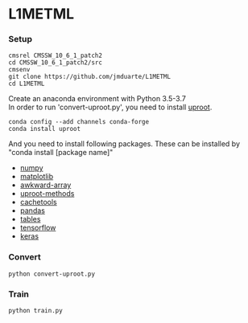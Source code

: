 # L1METML

### Setup
```
cmsrel CMSSW_10_6_1_patch2
cd CMSSW_10_6_1_patch2/src
cmsenv
git clone https://github.com/jmduarte/L1METML
cd L1METML
```
Create an anaconda environment with Python 3.5-3.7   
In order to run 'convert-uproot.py', you need to install [uproot](https://github.com/scikit-hep/uproot "uproot link").
```
conda config --add channels conda-forge
conda install uproot
```
And you need to install following packages.
These can be installed by "conda install [package name]"
* [numpy](https://scipy.org/install.html)
* [matplotlib](https://matplotlib.org/)
* [awkward-array](https://github.com/scikit-hep/awkward-array)
* [uproot-methods](https://github.com/scikit-hep/uproot-methods)
* [cachetools](https://pypi.org/project/cachetools/)
* [pandas](https://pandas.pydata.org/)
* [tables](https://pypi.org/project/tables/)
* [tensorflow](https://www.tensorflow.org/install)
* [keras](https://keras.io/#installation)

### Convert
```
python convert-uproot.py
```

### Train
```
python train.py
```
